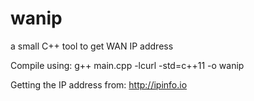 # wanip
a small C++ tool to get WAN IP address

Compile using: g++ main.cpp -lcurl -std=c++11 -o wanip

Getting the IP address from: http://ipinfo.io
